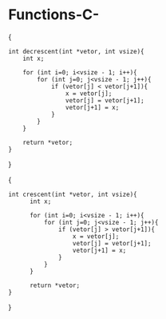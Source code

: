 # Functions-C-

{

    int decrescent(int *vetor, int vsize){
        int x;
      
        for (int i=0; i<vsize - 1; i++){
            for (int j=0; j<vsize - 1; j++){
                if (vetor[j] < vetor[j+1]){
                    x = vetor[j];
                    vetor[j] = vetor[j+1];
                    vetor[j+1] = x;
                }
            }
        }
    
        return *vetor;
    }
}

{

    int crescent(int *vetor, int vsize){
          int x;
      
          for (int i=0; i<vsize - 1; i++){
              for (int j=0; j<vsize - 1; j++){
                  if (vetor[j] > vetor[j+1]){
                      x = vetor[j];
                      vetor[j] = vetor[j+1];
                      vetor[j+1] = x;
                  }
              }
          }
      
          return *vetor;
    }
}
